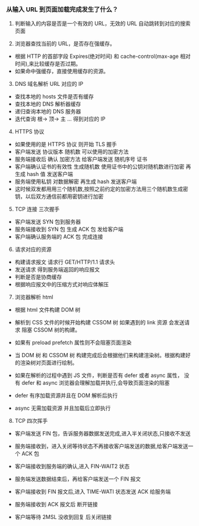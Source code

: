 ### 从输入 URL 到页面加载完成发生了什么？

1. 判断输入的内容是否是一个有效的 URL，无效的 URL 自动跳转到对应的搜索页面

2. 浏览器查找当前的 URL，是否存在强缓存。

- 根据 HTTP 的首部字段 Expires(绝对时间) 和 cache-control(max-age 相对时间),来比较缓存是否过期。
- 如果命中强缓存，直接使用缓存的资源。

3. DNS 域名解析 URL 对应的 IP

- 查找本地的 hosts 文件是否有缓存
- 查找本地的 DNS 解析器缓存
- 递归查询本地的 DNS 服务器
- 迭代查询 根-> 顶-> 主 ... 得到对应的 IP

4. HTTPS 协议

- 如果使用的是 HTTPS 协议 则开始 TLS 握手
- 客户端发送 协议版本 随机数 可以使用的加密方法
- 服务端接收后 确认 加密方法 给客户端发送 随机序号 证书
- 客户端确认证书的有效性 生成随机数 使用证书中的公钥对随机数进行加密 再生成 hash 值 发送客户端
- 服务端使用私钥 对数据解密 再生成 hash 发送客户端
- 这时候双发都用用三个随机数,按照之前约定的加密方法用三个随机数生成密钥，以后双方通信前都用密钥进行加密

5. TCP 连接 三次握手

- 客户端发送 SYN 包到服务器
- 服务端接收到 SYN 包 生成 ACK 包 发给客户端
- 客户端确认服务端的 ACK 包 完成连接

6. 请求对应的资源

- 构建请求报文 请求行 GET/HTTP/1.1 请求头
- 发送请求 得到服务端返回的响应报文
- 判断是否是协商缓存
- 根据响应报文中的压缩方式对响应体解压

7. 浏览器解析 html

- 根据 html 文件构建 DOM 树
- 解析到 CSS 文件的时候开始构建 CSSOM 树 如果遇到的 link 资源 会发送请求 阻塞 CSSOM 树的构建。
- 如果有 preload prefetch 属性则不会阻塞页面渲染
- 当 DOM 树 和 CSSOM 树 构建完成后会根据他们来构建渲染树。根据构建好的渲染树对页面进行绘制。
- 如果在解析的过程中遇到 JS 文件，判断是否有 defer 或者 async 属性， 没有 defer 和 async 浏览器会理解加载并执行,会导致页面渲染的阻塞

- defer 有序加载资源并且在 DOM 解析后执行
- async 无需加载资源 并且加载后立即执行

8. TCP 四次挥手

- 客户端发送 FIN 包，告诉服务器数据发送完成,进入半关闭状态,只接收不发送

- 服务端接收到，进入关闭等待状态不再接收客户端发送的数据,给客户端发送一个 ACK 包

- 客户端接收到服务端的确认,进入 FIN-WAIT2 状态

- 服务端发送数据结束后，再给客户端发送一个 FIN 报文

- 客户端接收到 FIN 报文后,进入 TIME-WATI 状态发送 ACK 给服务端

- 服务端接收到 ACK 报文后 断开链接

- 客户端等待 2MSL 没收到回复 后关闭链接
